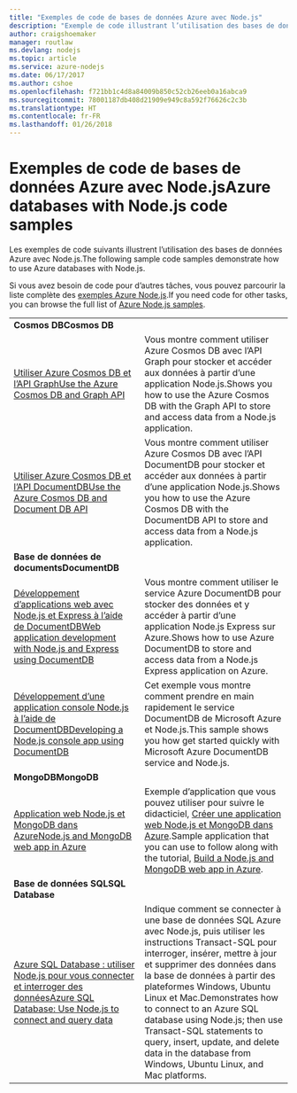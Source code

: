 ```yaml
---
title: "Exemples de code de bases de données Azure avec Node.js"
description: "Exemple de code illustrant l’utilisation des bases de données Azure avec Node.js."
author: craigshoemaker
manager: routlaw
ms.devlang: nodejs
ms.topic: article
ms.service: azure-nodejs
ms.date: 06/17/2017
ms.author: cshoe
ms.openlocfilehash: f721bb1c4d8a84009b850c52cb26eeb0a16abca9
ms.sourcegitcommit: 78001187db408d21909e949c8a592f76626c2c3b
ms.translationtype: HT
ms.contentlocale: fr-FR
ms.lasthandoff: 01/26/2018
---
```

# <a name="azure-databases-with-nodejs-code-samples"></a><span data-ttu-id="65b56-103">Exemples de code de bases de données Azure avec Node.js</span><span class="sxs-lookup"><span data-stu-id="65b56-103">Azure databases with Node.js code samples</span></span>

<span data-ttu-id="65b56-104">Les exemples de code suivants illustrent l’utilisation des bases de données Azure avec Node.js.</span><span class="sxs-lookup"><span data-stu-id="65b56-104">The following sample code samples demonstrate how to use Azure databases with Node.js.</span></span>

<span data-ttu-id="65b56-105">Si vous avez besoin de code pour d’autres tâches, vous pouvez parcourir la liste complète des [exemples Azure Node.js](https://azure.microsoft.com/resources/samples/?term=nodejs).</span><span class="sxs-lookup"><span data-stu-id="65b56-105">If you need code for other tasks, you can browse the full list of [Azure Node.js samples](https://azure.microsoft.com/resources/samples/?term=nodejs).</span></span>

| | |
|---|---|
| <span data-ttu-id="65b56-106">**Cosmos DB**</span><span class="sxs-lookup"><span data-stu-id="65b56-106">**Cosmos DB**</span></span> ||
| [<span data-ttu-id="65b56-107">Utiliser Azure Cosmos DB et l’API Graph</span><span class="sxs-lookup"><span data-stu-id="65b56-107">Use the Azure Cosmos DB and Graph API</span></span>](https://azure.microsoft.com/resources/samples/azure-cosmos-db-graph-nodejs-getting-started/) | <span data-ttu-id="65b56-108">Vous montre comment utiliser Azure Cosmos DB avec l’API Graph pour stocker et accéder aux données à partir d’une application Node.js.</span><span class="sxs-lookup"><span data-stu-id="65b56-108">Shows you how to use the Azure Cosmos DB with the Graph API to store and access data from a Node.js application.</span></span> |
| [<span data-ttu-id="65b56-109">Utiliser Azure Cosmos DB et l’API DocumentDB</span><span class="sxs-lookup"><span data-stu-id="65b56-109">Use the Azure Cosmos DB and Document DB API</span></span>](https://azure.microsoft.com/resources/samples/azure-cosmos-db-documentdb-nodejs-getting-started/) | <span data-ttu-id="65b56-110">Vous montre comment utiliser Azure Cosmos DB avec l’API DocumentDB pour stocker et accéder aux données à partir d’une application Node.js.</span><span class="sxs-lookup"><span data-stu-id="65b56-110">Shows you how to use the Azure Cosmos DB with the DocumentDB API to store and access data from a Node.js application.</span></span> |
| <span data-ttu-id="65b56-111">**Base de données de documents**</span><span class="sxs-lookup"><span data-stu-id="65b56-111">**DocumentDB**</span></span> ||
| [<span data-ttu-id="65b56-112">Développement d’applications web avec Node.js et Express à l’aide de DocumentDB</span><span class="sxs-lookup"><span data-stu-id="65b56-112">Web application development with Node.js and Express using DocumentDB</span></span>](https://azure.microsoft.com/resources/samples/documentdb-node-todo-app/) | <span data-ttu-id="65b56-113">Vous montre comment utiliser le service Azure DocumentDB pour stocker des données et y accéder à partir d’une application Node.js Express sur Azure.</span><span class="sxs-lookup"><span data-stu-id="65b56-113">Shows how to use Azure DocumentDB to store and access data from a Node.js Express application on Azure.</span></span> |
| [<span data-ttu-id="65b56-114">Développement d’une application console Node.js à l’aide de DocumentDB</span><span class="sxs-lookup"><span data-stu-id="65b56-114">Developing a Node.js console app using DocumentDB</span></span>](https://azure.microsoft.com/resources/samples/documentdb-node-getting-started/) | <span data-ttu-id="65b56-115">Cet exemple vous montre comment prendre en main rapidement le service DocumentDB de Microsoft Azure et Node.js.</span><span class="sxs-lookup"><span data-stu-id="65b56-115">This sample shows you how get started quickly with Microsoft Azure DocumentDB service and Node.js.</span></span> |
| <span data-ttu-id="65b56-116">**MongoDB**</span><span class="sxs-lookup"><span data-stu-id="65b56-116">**MongoDB**</span></span> ||
| [<span data-ttu-id="65b56-117">Application web Node.js et MongoDB dans Azure</span><span class="sxs-lookup"><span data-stu-id="65b56-117">Node.js and MongoDB web app in Azure</span></span>](https://azure.microsoft.com/resources/samples/meanjs/) | <span data-ttu-id="65b56-118">Exemple d’application que vous pouvez utiliser pour suivre le didacticiel, [Créer une application web Node.js et MongoDB dans Azure](http://docs.microsoft.com/azure/app-service-web/app-service-web-tutorial-nodejs-mongodb-app?toc=/azure/node/toc.json&bc=/azure/node/toc.json).</span><span class="sxs-lookup"><span data-stu-id="65b56-118">Sample application that you can use to follow along with the tutorial, [Build a Node.js and MongoDB web app in Azure](http://docs.microsoft.com/azure/app-service-web/app-service-web-tutorial-nodejs-mongodb-app?toc=/azure/node/toc.json&bc=/azure/node/toc.json).</span></span> |
| <span data-ttu-id="65b56-119">**Base de données SQL**</span><span class="sxs-lookup"><span data-stu-id="65b56-119">**SQL Database**</span></span> ||
| [<span data-ttu-id="65b56-120">Azure SQL Database : utiliser Node.js pour vous connecter et interroger des données</span><span class="sxs-lookup"><span data-stu-id="65b56-120">Azure SQL Database: Use Node.js to connect and query data</span></span>](https://docs.microsoft.com/azure/sql-database/sql-database-connect-query-nodejs) | <span data-ttu-id="65b56-121">Indique comment se connecter à une base de données SQL Azure avec Node.js, puis utiliser les instructions Transact-SQL pour interroger, insérer, mettre à jour et supprimer des données dans la base de données à partir des plateformes Windows, Ubuntu Linux et Mac.</span><span class="sxs-lookup"><span data-stu-id="65b56-121">Demonstrates how to connect to an Azure SQL database using Node.js; then use Transact-SQL statements to query, insert, update, and delete data in the database from Windows, Ubuntu Linux, and Mac platforms.</span></span> |